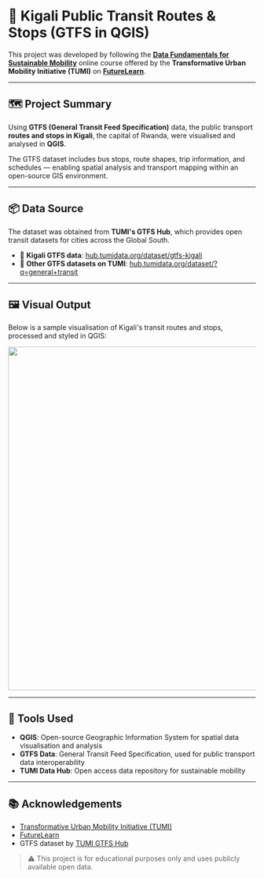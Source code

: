 # 🚌 Kigali Public Transit Routes & Stops (GTFS in QGIS)

This project was developed by following the [**Data Fundamentals for Sustainable Mobility**](https://transformative-mobility.org/training/transport-data-for-sustainable-mobility/) online course offered by the **Transformative Urban Mobility Initiative (TUMI)** on [**FutureLearn**](https://www.futurelearn.com/courses/data-fundamentals-for-sustainable-mobility/1/welcome).

---

## 🗺️ Project Summary

Using **GTFS (General Transit Feed Specification)** data, the public transport **routes and stops in Kigali**, the capital of Rwanda, were visualised and analysed in **QGIS**.

The GTFS dataset includes bus stops, route shapes, trip information, and schedules — enabling spatial analysis and transport mapping within an open-source GIS environment.

---

## 📦 Data Source

The dataset was obtained from **TUMI's GTFS Hub**, which provides open transit datasets for cities across the Global South.

- 🔗 **Kigali GTFS data**: [hub.tumidata.org/dataset/gtfs-kigali](https://hub.tumidata.org/dataset/gtfs-kigali)
- 🔎 **Other GTFS datasets on TUMI**: [hub.tumidata.org/dataset/?q=general+transit](https://hub.tumidata.org/dataset/?q=general+transit)

---

## 🖼️ Visual Output

Below is a sample visualisation of Kigali's transit routes and stops, processed and styled in QGIS:

<p align="center">
  <img src="https://github.com/user-attachments/assets/5d058859-ce6d-4b82-a3fe-56b21cc43383" width="700"/>
</p>

---

## 🧰 Tools Used

- **QGIS**: Open-source Geographic Information System for spatial data visualisation and analysis  
- **GTFS Data**: General Transit Feed Specification, used for public transport data interoperability  
- **TUMI Data Hub**: Open access data repository for sustainable mobility  

---

## 📚 Acknowledgements

- [Transformative Urban Mobility Initiative (TUMI)](https://transformative-mobility.org/)  
- [FutureLearn](https://www.futurelearn.com/)  
- GTFS dataset by [TUMI GTFS Hub](https://hub.tumidata.org/)

> ⚠️ This project is for educational purposes only and uses publicly available open data.

